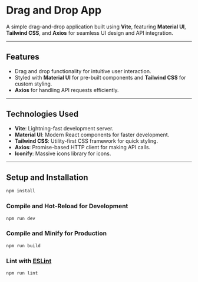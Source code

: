# Drag and Drop App

A simple drag-and-drop application built using **Vite**, featuring **Material UI**, **Tailwind CSS**, and **Axios** for seamless UI design and API integration.

---

## Features

- Drag and drop functionality for intuitive user interaction.
- Styled with **Material UI** for pre-built components and **Tailwind CSS** for custom styling.
- **Axios** for handling API requests efficiently.

---

## Technologies Used

- **Vite**: Lightning-fast development server.
- **Material UI**: Modern React components for faster development.
- **Tailwind CSS**: Utility-first CSS framework for quick styling.
- **Axios**: Promise-based HTTP client for making API calls.
- **Iconify**: Massive icons library for icons.

---

## Setup and Installation

```sh
npm install
```

### Compile and Hot-Reload for Development

```sh
npm run dev
```

### Compile and Minify for Production

```sh
npm run build
```

### Lint with [ESLint](https://eslint.org/)

```sh
npm run lint
```
